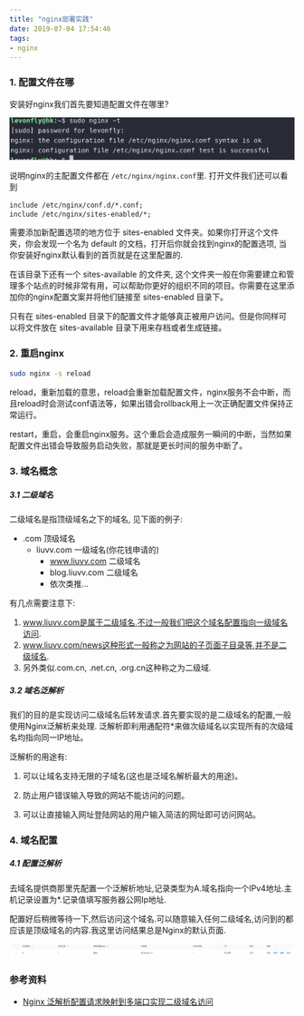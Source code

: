 ```yaml
---
title: "nginx部署实践"
date: 2019-07-04 17:54:46
tags:
- nginx
---
```


### 1. 配置文件在哪

安装好nginx我们首先要知道配置文件在哪里?


![1](nginx部署实践/1.png)



说明nginx的主配置文件都在 `/etc/nginx/nginx.conf`里. 打开文件我们还可以看到

```ngnix
include /etc/nginx/conf.d/*.conf;
include /etc/nginx/sites-enabled/*;
```



需要添加新配置选项的地方位于 sites-enabled 文件夹。如果你打开这个文件夹，你会发现一个名为 default 的文档，打开后你就会找到nginx的配置选项, 当你安装好nginx默认看到的首页就是在这里配置的.



在该目录下还有一个 sites-available 的文件夹, 这个文件夹一般在你需要建立和管理多个站点的时候非常有用，可以帮助你更好的组织不同的项目。你需要在这里添加你的nginx配置文案并将他们链接至 sites-enabled 目录下。



只有在 sites-enabled 目录下的配置文件才能够真正被用户访问。但是你同样可以将文件放在 sites-available 目录下用来存档或者生成链接。

<!-- more -->



### 2. 重启nginx

```bash
sudo nginx -s reload
```



reload，重新加载的意思，reload会重新加载配置文件，nginx服务不会中断，而且reload时会测试conf语法等，如果出错会rollback用上一次正确配置文件保持正常运行。

restart，重启，会重启nginx服务。这个重启会造成服务一瞬间的中断，当然如果配置文件出错会导致服务启动失败，那就是更长时间的服务中断了。



### 3. 域名概念

##### 3.1 二级域名

二级域名是指顶级域名之下的域名, 见下面的例子:

- .com 顶级域名
  - liuvv.com 一级域名(你花钱申请的)
    - www.liuvv.com 二级域名
    - blog.liuvv.com 二级域名
    - 依次类推...

有几点需要注意下:

1. www.liuvv.com是属于二级域名,不过一般我们把这个域名配置指向一级域名访问.
2. www.liuvv.com/news这种形式一般称之为网站的子页面子目录等,并不是二级域名.
3. 另外类似.com.cn, .net.cn, .org.cn这种称之为二级域.

##### 3.2 域名泛解析

我们的目的是实现访问二级域名后转发请求.首先要实现的是二级域名的配置,一般使用Nginx泛解析来处理. 泛解析即利用通配符*来做次级域名以实现所有的次级域名均指向同一IP地址。

泛解析的用途有:

1. 可以让域名支持无限的子域名(这也是泛域名解析最大的用途)。

2. 防止用户错误输入导致的网站不能访问的问题。

3. 可以让直接输入网址登陆网站的用户输入简洁的网址即可访问网站。





### 4. 域名配置



##### 4.1 配置泛解析

去域名提供商那里先配置一个泛解析地址,记录类型为A.域名指向一个IPv4地址.主机记录设置为*.记录值填写服务器公网Ip地址.

配置好后稍微等待一下,然后访问这个域名.可以随意输入任何二级域名,访问到的都应该是顶级域名的内容.我这里访问结果总是Nginx的默认页面.

![1](nginx部署实践/2.png)







### 参考资料

+ [Nginx 泛解析配置请求映射到多端口实现二级域名访问](https://www.cnblogs.com/summit7ca/p/6974215.html)